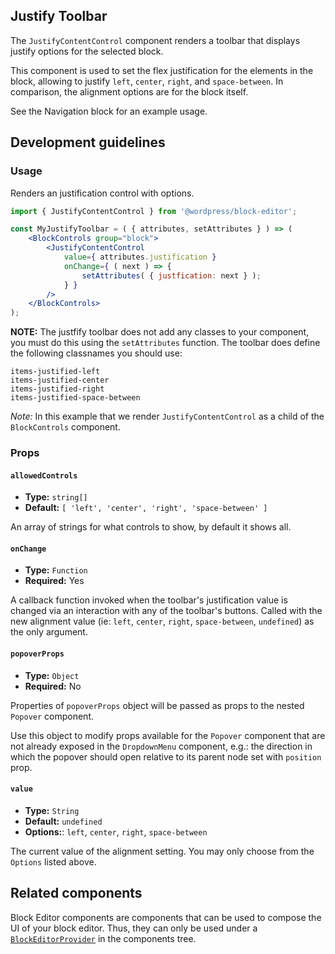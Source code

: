 ## Justify Toolbar

The `JustifyContentControl` component renders a toolbar that displays justify options for the selected block.

This component is used to set the flex justification for the elements in the block, allowing to justify `left`, `center`, `right`, and `space-between`. In comparison, the alignment options are for the block itself.

See the Navigation block for an example usage.

## Development guidelines

### Usage

Renders an justification control with options.

```jsx
import { JustifyContentControl } from '@wordpress/block-editor';

const MyJustifyToolbar = ( { attributes, setAttributes } ) => (
	<BlockControls group="block">
		<JustifyContentControl
			value={ attributes.justification }
			onChange={ ( next ) => {
				setAttributes( { justfication: next } );
			} }
		/>
	</BlockControls>
);
```

**NOTE:** The justfify toolbar does not add any classes to your component, you must do this using the `setAttributes` function. The toolbar does define the following classnames you should use:

    items-justified-left
    items-justified-center
    items-justified-right
    items-justified-space-between

_Note:_ In this example that we render `JustifyContentControl` as a child of the `BlockControls` component.

### Props

#### `allowedControls`

-   **Type:** `string[]`
-   **Default:** `[ 'left', 'center', 'right', 'space-between' ]`

An array of strings for what controls to show, by default it shows all.

#### `onChange`

-   **Type:** `Function`
-   **Required:** Yes

A callback function invoked when the toolbar's justification value is changed via an interaction with any of the toolbar's buttons. Called with the new alignment value (ie: `left`, `center`, `right`, `space-between`, `undefined`) as the only argument.

#### `popoverProps`

-   **Type:** `Object`
-   **Required:** No

Properties of `popoverProps` object will be passed as props to the nested `Popover` component.

Use this object to modify props available for the `Popover` component that are not already exposed in the `DropdownMenu` component, e.g.: the direction in which the popover should open relative to its parent node set with `position` prop.

#### `value`

-   **Type:** `String`
-   **Default:** `undefined`
-   **Options:**: `left`, `center`, `right`, `space-between`

The current value of the alignment setting. You may only choose from the `Options` listed above.

## Related components

Block Editor components are components that can be used to compose the UI of your block editor. Thus, they can only be used under a [`BlockEditorProvider`](https://github.com/WordPress/gutenberg/blob/HEAD/packages/block-editor/src/components/provider/README.md) in the components tree.
